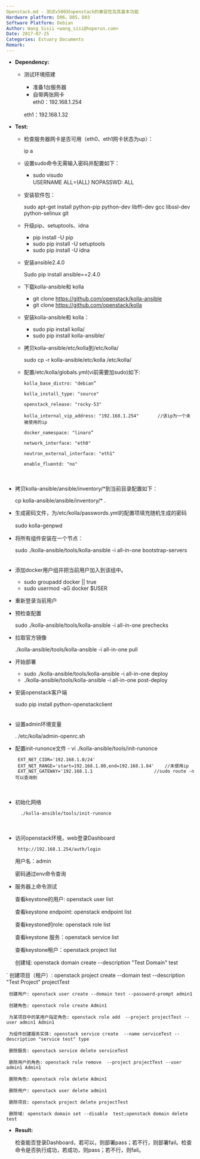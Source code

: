```yaml
---
Openstack.md - 测试v500对openstack的兼容性及其基本功能
Hardware platform: D06，D05，D03
Software Platform: Debian
Author: Wang Sisii <wang_sisi@hoperun.com>  
Date: 2017-07-25 
Categories: Estuary Documents  
Remark:
---
```


- **Dependency:**
    - 测试环境搭建
       	- 准备1台服务器
       	- 自带两张网卡  
           eth0：192.168.1.254
           
	   eth1：192.168.1.32
         
- **Test:**
    - 检查服务器网卡是否可用（eth0、eth1网卡状态为up）：
          
	  ip a

    - 设置sudo命令无需输入密码并配置如下：
       	- sudo visudo  
           USERNAME ALL=(ALL) NOPASSWD: ALL
　　
    - 安装软件包：
           
	   sudo apt-get install python-pip python-dev libffi-dev gcc libssl-dev python-selinux git
    
    - 升级pip、setuptools、idna
        - pip install -U pip
        - sudo pip install -U setuptools
        - sudo pip install -U idna
    
    - 安装ansible2.4.0
          
	  Sudo pip install ansible==2.4.0

    - 下载kolla-ansible和 kolla
         - git clone https://github.com/openstack/kolla-ansible
         - git clone https://github.com/openstack/kolla

    - 安装kolla-ansible和 kolla：
        - sudo pip install kolla/
        - sudo pip install kolla-ansible/

    - 拷贝kolla-ansible/etc/kolla到/etc/kolla/   
          
	  sudo cp -r kolla-ansible/etc/kolla /etc/kolla/
        
    - 配置/etc/kolla/globals.yml(vi前需要加sudo)如下:
        
          kolla_base_distro: "debian”

          kolla_install_type: "source"
 
          openstack_release: "rocky-53"
  
          kolla_internal_vip_address: "192.168.1.254"       //该ip为一个未被使用的ip
 
          docker_namespace: "linaro”

          network_interface: "eth0"
        
          neutron_external_interface: "eth1"

          enable_fluentd: "no"
　　
　　
   - 拷贝kolla-ansible/ansible/inventory/*到当前目录配置如下：
          
	  cp kolla-ansible/ansible/inventory/* .

   - 生成密码文件，为/etc/kolla/passwords.yml的配置项填充随机生成的密码
          
	  sudo kolla-genpwd
　　
   - 将所有组件安装在一个节点：
          
	  sudo ./kolla-ansible/tools/kolla-ansible -i all-in-one bootstrap-servers
　　
   - 添加docker用户组并把当前用户加入到该组中。
        - sudo groupadd docker || true
        - sudo usermod -aG docker $USER

   - 重新登录当前用户   
   
   - 预检查配置
          
	  sudo ./kolla-ansible/tools/kolla-ansible -i all-in-one prechecks

   - 拉取官方镜像
          
	  ./kolla-ansible/tools/kolla-ansible -i all-in-one pull
   
   - 开始部署
        - sudo ./kolla-ansible/tools/kolla-ansible -i all-in-one deploy
        - ./kolla-ansible/tools/kolla-ansible -i all-in-one post-deploy

   - 安装openstack客户端
          
	  sudo pip install python-openstackclient  
　　
   - 设置admin环境变量
          
	  . /etc/kolla/admin-openrc.sh
    
   - 配置init-runonce文件
         - vi ./kolla-ansible/tools/init-runonce

          EXT_NET_CIDR='192.168.1.0/24'
          EXT_NET_RANGE='start=192.168.1.80,end=192.168.1.84'    //未使用ip
          EXT_NET_GATEWAY='192.168.1.1                       //sudo route -n可以查询到
　　
   - 初始化网络

           ./kolla-ansible/tools/init-runonce
　　
   - 访问openstack环境，web登录Dashboard

          http://192.168.1.254/auth/login
	   用户名：admin
	   
	   密码通过env命令查询



   - 服务器上命令测试

     查看keystone的用户: openstack user list

     查看keystone endpoint: openstack endpoint list

     查看keystone的role: openstack role list

     查看keystone 服务：openstack service list

     查看keystone租户：openstack project list

     创建域: openstack domain create --description "Test Domain" test

`    创建项目（租户）: openstack project create --domain test --description "Test Project" projectTest

     创建用户: openstack user create --domain test --password-prompt admin1

     创建角色: openstack role create Admin1

     为某项目中的某用户指定角色: openstack role add  --project projectTest --user admin1 Admin1

     为组件创建服务实体: openstack service create  --name serviceTest --description "service test" type

     删除服务: openstack service delete serviceTest

     删除用户的角色: openstack role remove  --project projectTest --user admin1 Admin1 

     删除角色: openstack role delete Admin1

     删除用户: openstack user delete admin1

     删除项目: openstack project delete projectTest

     删除域: openstack domain set --disable  test;openstack domain delete test

- **Result:**
          
     检查能否登录Dashboard，若可以，则部署pass；若不行，则部署fail。检查命令是否执行成功，若成功，则pass；若不行，则fail。
          
　　

    
